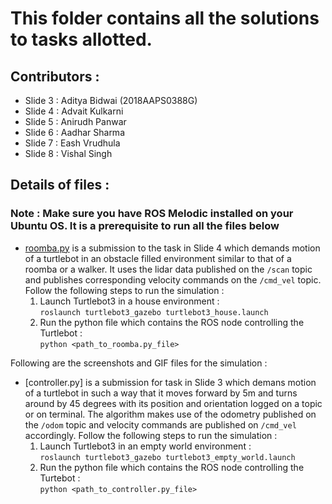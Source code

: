 # This folder contains all the solutions to tasks allotted.

## Contributors : 
* Slide 3 : Aditya Bidwai (2018AAPS0388G)
* Slide 4 : Advait Kulkarni 
* Slide 5 : Anirudh Panwar
* Slide 6 : Aadhar Sharma
* Slide 7 : Eash Vrudhula
* Slide 8 : Vishal Singh

## Details of files : 

### Note : Make sure you have ROS Melodic installed on your Ubuntu OS. It is a prerequisite to run all the files below

* [roomba.py](https://github.com/adbidwai/Reading-Course-2020/tree/master/tasks) is a submission to the task in Slide 4 which demands motion of a turtlebot in an obstacle filled environment similar to that of a roomba or a walker. It uses the lidar data published on the `/scan` topic and publishes corresponding velocity commands on the `/cmd_vel` topic. Follow the following steps to run the simulation : 
  1) Launch Turtlebot3 in a house environment : </br>
  ```roslaunch turtlebot3_gazebo turtlebot3_house.launch```
    2) Run the python file which contains the ROS node controlling the Turtlebot : </br>
  ```python <path_to_roomba.py_file>```

Following are the screenshots and GIF files for the simulation : 


* [controller.py] is a submission for task in Slide 3 which demans motion of a turtlebot in such a way that it moves forward by 5m and turns around by 45 degrees with its position and orientation logged on a topic or on terminal. The algorithm makes use of the odometry published on the `/odom` topic and velocity commands are published on `/cmd_vel` accordingly. Follow the following steps to run the simulation : 
  1) Launch Turtlebot3 in an empty world environment : </br>
  ```roslaunch turtlebot3_gazebo turtlebot3_empty_world.launch```
  2) Run the python file which contains the ROS node controlling the Turtebot :  </br>
  ```python <path_to_controller.py_file>```



